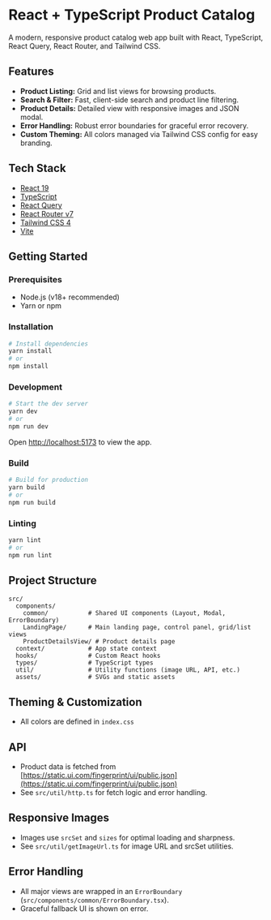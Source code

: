 # React + TypeScript Product Catalog

A modern, responsive product catalog web app built with React, TypeScript, React Query, React Router, and Tailwind CSS.

## Features
- **Product Listing:** Grid and list views for browsing products.
- **Search & Filter:** Fast, client-side search and product line filtering.
- **Product Details:** Detailed view with responsive images and JSON modal.
- **Error Handling:** Robust error boundaries for graceful error recovery.
- **Custom Theming:** All colors managed via Tailwind CSS config for easy branding.

## Tech Stack
- [React 19](https://react.dev/)
- [TypeScript](https://www.typescriptlang.org/)
- [React Query](https://tanstack.com/query/latest)
- [React Router v7](https://reactrouter.com/)
- [Tailwind CSS 4](https://tailwindcss.com/)
- [Vite](https://vitejs.dev/)

## Getting Started

### Prerequisites
- Node.js (v18+ recommended)
- Yarn or npm

### Installation
```bash
# Install dependencies
yarn install
# or
npm install
```

### Development
```bash
# Start the dev server
yarn dev
# or
npm run dev
```

Open [http://localhost:5173](http://localhost:5173) to view the app.

### Build
```bash
# Build for production
yarn build
# or
npm run build
```

### Linting
```bash
yarn lint
# or
npm run lint
```

## Project Structure
```
src/
  components/
    common/           # Shared UI components (Layout, Modal, ErrorBoundary)
    LandingPage/      # Main landing page, control panel, grid/list views
    ProductDetailsView/ # Product details page
  context/            # App state context
  hooks/              # Custom React hooks
  types/              # TypeScript types
  util/               # Utility functions (image URL, API, etc.)
  assets/             # SVGs and static assets
```

## Theming & Customization
- All colors are defined in `index.css`

## API
- Product data is fetched from [https://static.ui.com/fingerprint/ui/public.json](https://static.ui.com/fingerprint/ui/public.json)
- See `src/util/http.ts` for fetch logic and error handling.

## Responsive Images
- Images use `srcSet` and `sizes` for optimal loading and sharpness.
- See `src/util/getImageUrl.ts` for image URL and srcSet utilities.

## Error Handling
- All major views are wrapped in an `ErrorBoundary` (`src/components/common/ErrorBoundary.tsx`).
- Graceful fallback UI is shown on error.
